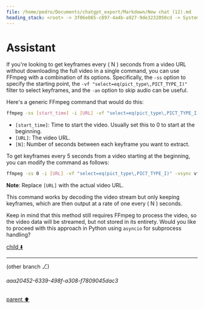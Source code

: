 ```yaml
---
file: /home/pedro/Documents/chatgpt_export/Markdown/New chat (12).md
heading_stack: <root> -> 3f06e865-c897-4a4b-a927-9de3232050cd -> System -> b071c1f2-263c-4341-9590-5213dca53085 -> System -> aaa2b49a-84e1-4810-bb7b-b731b4e96f38 -> User -> 841e4077-bd78-480f-814b-b79a9a92e559 -> Assistant -> Step 1: Probe Video for Duration -> aaa28510-70e7-4b0a-b4b4-43752da44402 -> User -> 5959d47b-4592-4d1b-8ad4-07096d9c5fcf -> Assistant
---
```

# Assistant

If you're looking to get keyframes every \( N \) seconds from a video URL without downloading the full video in a single command, you can use FFmpeg with a combination of its options. Specifically, the `-ss` option to specify the starting point, the `-vf "select=eq(pict_type\,PICT_TYPE_I)"` filter to select keyframes, and the `-an` option to skip audio can be useful.

Here's a generic FFmpeg command that would do this:

```bash
ffmpeg -ss [start_time] -i [URL] -vf "select=eq(pict_type\,PICT_TYPE_I)" -vsync vfr -an -r 1/[N] keyframe_%03d.png
```

- `[start_time]`: Time to start the video. Usually set this to 0 to start at the beginning.
- `[URL]`: The video URL.
- `[N]`: Number of seconds between each keyframe you want to extract.

To get keyframes every 5 seconds from a video starting at the beginning, you can modify the command as follows:

```bash
ffmpeg -ss 0 -i [URL] -vf "select=eq(pict_type\,PICT_TYPE_I)" -vsync vfr -an -r 1/5 keyframe_%03d.png
```

**Note**: Replace `[URL]` with the actual video URL.

This command works by decoding the video stream but only keeping keyframes, which are then output at a rate of one every \( N \) seconds. 

Keep in mind that this method still requires FFmpeg to process the video, so the video data will be streamed, but not stored in its entirety. Would you like to proceed with this approach in Python using `asyncio` for subprocess handling?

[child ⬇️](#aaa20452-6339-498f-a308-f7809045dac3)

---

(other branch ⎇)
###### aaa20452-6339-498f-a308-f7809045dac3
[parent ⬆️](#5959d47b-4592-4d1b-8ad4-07096d9c5fcf)
